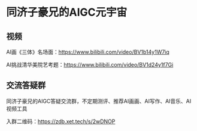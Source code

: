 # 同济子豪兄的AIGC元宇宙

## 视频

AI画《三体》名场面：https://www.bilibili.com/video/BV1b14y1W7iq

AI挑战清华美院艺考题：https://www.bilibili.com/video/BV1d24y1f7Gi


## 交流答疑群

同济子豪兄的AIGC答疑交流群，不定期测评、推荐AI画画、AI写作、AI音乐、AI视频工具

入群二维码：https://zdb.xet.tech/s/2wDNOP
